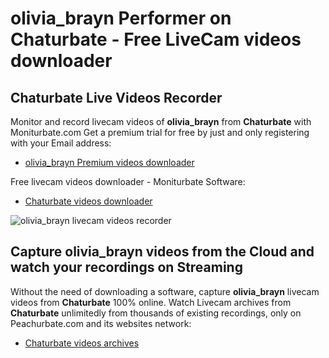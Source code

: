 # olivia_brayn Performer on Chaturbate - Free LiveCam videos downloader

## Chaturbate Live Videos Recorder

Monitor and record livecam videos of **olivia_brayn** from **Chaturbate** with Moniturbate.com
Get a premium trial for free by just and only registering with your Email address:
* [olivia_brayn Premium videos downloader](https://moniturbate.com/request-demo-licence-key.html)

Free livecam videos downloader - Moniturbate Software:
* [Chaturbate videos downloader](https://moniturbate.com/moniturbate-download-software.html)

![olivia_brayn livecam videos recorder](https://peachurnet.com/templates/moniturbate-software.png)


## Capture olivia_brayn videos from the Cloud and watch your recordings on Streaming

Without the need of downloading a software, capture **olivia_brayn** livecam videos from **Chaturbate** 100% online.
Watch Livecam archives from **Chaturbate** unlimitedly from thousands of existing recordings, only on Peachurbate.com and its websites network:
* [Chaturbate videos archives](https://peachurnet.com/)